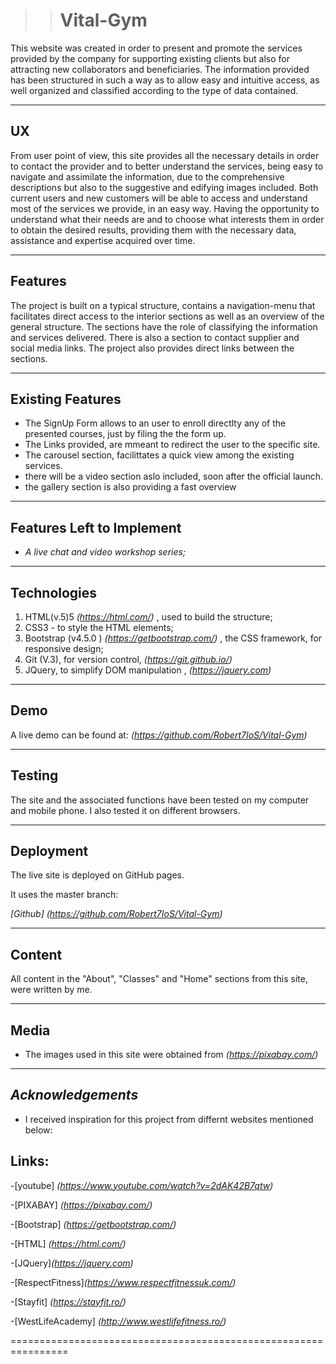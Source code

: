 
>># Vital-Gym

<!-- Florin-Robert Smarandescu Portfolio - This is part of the MS1 Project portfolio for User Centric Frontend Development - Code Institute  -->
<!-- This is a portfolio website to be present to prospective employers. -->

This website was created in order to present and promote the services provided by the company
for supporting existing clients but also for attracting new collaborators and beneficiaries.
The information provided has been structured in such a way as to allow easy and intuitive access, as well
organized and classified according to the type of data contained.

---

## UX
From user point of view, this site provides all the necessary details in order to contact the provider and to better understand the services,
being easy to navigate and assimilate the information, due to the comprehensive descriptions but also to the suggestive and edifying images included.
Both current users and new customers will be able to access and understand most of the services we provide, in an easy way.
Having the opportunity to understand what their needs are and to choose what interests them in order to obtain the desired results, providing them with the necessary data, 
assistance and expertise acquired over time.

---

## Features
The project is built on a typical structure, contains a navigation-menu that facilitates direct access to the 
interior sections as well as an overview of the general structure.
The sections have the role of classifying the information and services delivered.
There is also a section to contact supplier and social media links.
The project also provides direct links between the sections.

---


## Existing Features
- The SignUp Form allows to an user to enroll directlty any of the presented courses, just by filing the the form up.
- The Links provided, are mmeant to redirect the user to the specific site.
- The carousel section, facilittates a quick view among the existing services.
- there will be a video section aslo included, soon after the official launch.
- the gallery section is also providing a fast overview

---

## Features Left to Implement
- *A live chat and video workshop series;*
---

## Technologies
1. HTML(v.5)5  *(https://html.com/)*	 , used to build the structure;
2. CSS3	- to style the HTML elements;
3. Bootstrap (v4.5.0 ) *(https://getbootstrap.com/)* , the CSS framework, for responsive design;
4. Git (V.3), for version control, *(https://git.github.io/)*
5. JQuery,  to simplify DOM manipulation , *(https://jquery.com)*
---

## Demo
A live demo can be found at: *(https://github.com/Robert7IoS/Vital-Gym)*

---

## Testing
The site and the associated functions have been tested on my computer and mobile phone. 
I also tested it on different browsers.

---

## Deployment
The live site is deployed on GitHub pages. 

It uses the master branch: 

*[Github] (https://github.com/Robert7IoS/Vital-Gym)*

---

## Content
All content in the "About", "Classes" and "Home" sections from this site, were written by me. 

---

## Media
- The images used in this site were obtained from *(https://pixabay.com/)*
---

## _Acknowledgements_
- I received inspiration for this project from differnt websites mentioned below:

## Links:

-[youtube] _(https://www.youtube.com/watch?v=2dAK42B7qtw)_

-[PIXABAY] *(https://pixabay.com/)*

-[Bootstrap] *(https://getbootstrap.com/)*

-[HTML] *(https://html.com/)*

-[JQuery]*(https://jquery.com)*

-[RespectFitness]*(https://www.respectfitnessuk.com/)*

-[Stayfit] *(https://stayfit.ro/)*

-[WestLifeAcademy] *(http://www.westlifefitness.ro/)*

================================================================


